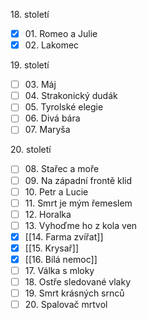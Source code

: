 18\. století
- [x] 01\. Romeo a Julie
- [x] 02\. Lakomec

19\. století
- [ ] 03\. Máj
- [ ] 04\. Strakonický dudák
- [ ] 05\. Tyrolské elegie
- [ ] 06\. Divá bára
- [ ] 07\. Maryša

20\. století
- [ ] 08\. Stařec a moře
- [ ] 09\. Na západní frontě klid
- [ ] 10\. Petr a Lucie
- [ ] 11\. Smrt je mým řemeslem
- [ ] 12\. Horalka
- [ ] 13\. Vyhoďme ho z kola ven
- [x] [[14. Farma zvířat]]
- [x] [[15. Krysař]]
- [x] [[16. Bílá nemoc]]
- [ ] 17\. Válka s mloky
- [ ] 18\. Ostře sledované vlaky
- [ ] 19\. Smrt krásných srnců
- [ ] 20\. Spalovač mrtvol